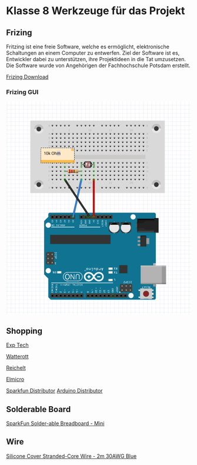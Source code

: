 # Klasse 8 Werkzeuge für das Projekt


## Frizing

Fritzing ist eine freie Software, welche es ermöglicht, elektronische Schaltungen an einem Computer zu entwerfen. Ziel der Software ist es, Entwickler dabei zu unterstützen, ihre Projektideen in die Tat umzusetzen. Die Software wurde von Angehörigen der Fachhochschule Potsdam erstellt.


[Frizing Download](fritzing.org)

### Frizing GUI
![example](K8/k8.png)


## Shopping

[Exp Tech](https://www.exp-tech.de/)

[Watterott](https://www.watterott.com/)

[Reichelt](https://www.reichelt.com)

[Elmicro](https://elmicro.com/)

[Sparkfun Distributor]()
[Arduino Distributor](https://store.arduino.cc/distributors)


## Solderable Board

[SparkFun Solder-able Breadboard - Mini](https://www.exp-tech.de/zubehoer/breadboards/7293/sparkfun-solder-able-breadboard-mini)


## Wire

[Silicone Cover Stranded-Core Wire - 2m 30AWG Blue](https://www.exp-tech.de/zubehoer/kabel/litzendraehte-stranded-wire/6296/silicone-cover-stranded-core-wire-2m-30awg-blue)






